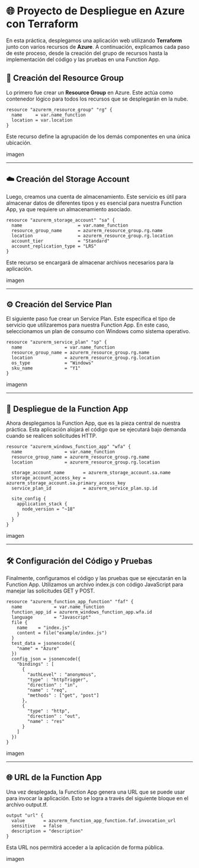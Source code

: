 # 🌐 Proyecto de Despliegue en Azure con Terraform

En esta práctica, desplegamos una aplicación web utilizando **Terraform** junto con varios recursos de **Azure**. A continuación, explicamos cada paso de este proceso, desde la creación del grupo de recursos hasta la implementación del código y las pruebas en una Function App.

## 📁 Creación del Resource Group

Lo primero fue crear un **Resource Group** en Azure. Este actúa como contenedor lógico para todos los recursos que se desplegarán en la nube.

```hcl
resource "azurerm_resource_group" "rg" {
  name     = var.name_function
  location = var.location
}
```
Este recurso define la agrupación de los demás componentes en una única ubicación.


imagen

---
## ☁️ Creación del Storage Account

Luego, creamos una cuenta de almacenamiento. Este servicio es útil para almacenar datos de diferentes tipos y es esencial para nuestra Function App, ya que requiere un almacenamiento asociado.

```hcl
resource "azurerm_storage_account" "sa" {
  name                     = var.name_function
  resource_group_name      = azurerm_resource_group.rg.name
  location                 = azurerm_resource_group.rg.location
  account_tier             = "Standard"
  account_replication_type = "LRS"
}
```
Este recurso se encargará de almacenar archivos necesarios para la aplicación.

imagen 

---

## ⚙️ Creación del Service Plan

El siguiente paso fue crear un Service Plan. Este especifica el tipo de servicio que utilizaremos para nuestra Function App. En este caso, seleccionamos un plan de consumo con Windows como sistema operativo.

```hcl
resource "azurerm_service_plan" "sp" {
  name                = var.name_function
  resource_group_name = azurerm_resource_group.rg.name
  location            = azurerm_resource_group.rg.location
  os_type             = "Windows"
  sku_name            = "Y1"
}

```

imagenn 

---
## 🚀 Despliegue de la Function App

Ahora desplegamos la Function App, que es la pieza central de nuestra práctica. Esta aplicación alojará el código que se ejecutará bajo demanda cuando se realicen solicitudes HTTP.

```hcl
resource "azurerm_windows_function_app" "wfa" {
  name                = var.name_function
  resource_group_name = azurerm_resource_group.rg.name
  location            = azurerm_resource_group.rg.location

  storage_account_name       = azurerm_storage_account.sa.name
  storage_account_access_key = azurerm_storage_account.sa.primary_access_key
  service_plan_id            = azurerm_service_plan.sp.id

  site_config {
    application_stack {
      node_version = "~18"
    }
  }
}
```

imagen 

---
## 🛠️ Configuración del Código y Pruebas

Finalmente, configuramos el código y las pruebas que se ejecutarán en la Function App. Utilizamos un archivo index.js con código JavaScript para manejar las solicitudes GET y POST.

```hcl
resource "azurerm_function_app_function" "faf" {
  name            = var.name_function
  function_app_id = azurerm_windows_function_app.wfa.id
  language        = "Javascript"
  file {
    name    = "index.js"
    content = file("example/index.js")
  }
  test_data = jsonencode({
    "name" = "Azure"
  })
  config_json = jsonencode({
    "bindings" : [
      {
        "authLevel" : "anonymous",
        "type" : "httpTrigger",
        "direction" : "in",
        "name" : "req",
        "methods" : ["get", "post"]
      },
      {
        "type" : "http",
        "direction" : "out",
        "name" : "res"
      }
    ]
  })
}
```
imagen


---
## 🌐 URL de la Function App

Una vez desplegada, la Function App genera una URL que se puede usar para invocar la aplicación. Esto se logra a través del siguiente bloque en el archivo output.tf.

```hcl
output "url" {
  value       = azurerm_function_app_function.faf.invocation_url
  sensitive   = false
  description = "description"
}
```
Esta URL nos permitirá acceder a la aplicación de forma pública.

imagen

